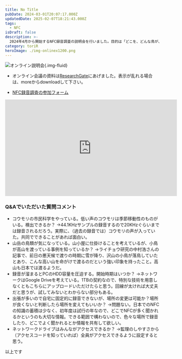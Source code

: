 ```yaml
---
title: No Title
pubDate: 2024-03-01T20:07:17.000Z
updatedDate: 2025-02-07T18:21:43.000Z
tags:
  - NFC
isDraft: false
description: >-
  2024年4月から開始するNFC録音調査の説明会を行いました。目的は「どこを、どんな鳥が、どんなタイミングで、NFCを発していたのか」の事実把握と、そのデータを用いてなぜ「そこを通るのか、通らないのかの理解」、「保全への貢献」です。市民科学で皆さんと楽しく行いたいことご説明いたしました。
category: toriR
heroImage: ./img-onlinex1200.png
---
```


![オンライン説明会](https://object-storage.tyo2.conoha.io/v1/nc_.../blog-astro-assets/img-onlinex1200.png){.img-fluid}


- オンライン会議の資料は[ResearchGate](https://www.researchgate.net/publication/378610860_240301NFCluyindiaozhanoonrainshuominghui)にあげました。表示が乱れる場合は、moreからdownloadして下さい。



- [NFC録音調査の参加フォーム](https://docs.google.com/forms/d/e/1FAIpQLSfKVGvc3SA2TGcIZW1nP0gfP2XRuNNh4XmI9yDs5-9OaQgZvw/viewform)



<iframe width="560" height="315" src="https://www.youtube.com/embed/Qt7wbpM_Fyk?si=7uEPSSrkf-yWI9a1" title="YouTube video player" frameborder="0" allow="accelerometer; autoplay; clipboard-write; encrypted-media; gyroscope; picture-in-picture; web-share" allowfullscreen></iframe>

### Q&Aでいただいた質問コメント

- コウモリの市民科学をやっている。低い声のコウモリは季節移動性のものがいる。検出できるか？
  →44.1KHzサンプルの録音するので20KHzぐらいまでは録音されるだろう。実際に、（過去の録音では）コウモリの声が入っていた。共同でできることがあれば面白い。
- 山岳の鳥類が気になっている。山小屋に仕掛けることを考えているが、小鳥が高山を渡っている事例を知っているか？
  →ライチョウ研究の中村浩さんの記事で、前日の悪天候で渡りの時期に雪が降り、沢山の小鳥が落鳥していたとあり、こんな高い山を命がけで渡るのだという強い印象を持ったこと。高山も日本では渡るようだ。
- 録音が溜まるとPCのHDD容量を圧迫する。開始時期はいつか？
  →ネットワークはGoogle Driveを考えている。1TBの契約なので、特別な技術を用意しなくともこちらにアップロードいただけたらと思う。回線が太ければ大丈夫だと思うが、試してみないとわからない部分もある。
- 出張が多いので自宅に固定的に録音できないが、場所の変更は可能か？場所が良くないと判断したら場所を変えてもいいか？
  →問題ない。日本でのNFCの知識の蓄積は少なく、初年度は試行の年なので、どこでNFCが多く聞かれるかというのも大切な情報。できる範囲で構わないので、色々な場所で録音したり、どこでよく聞かれるとか情報を共有して欲しい。
- ネットワークドライブはみんながアクセスできるか？
  →監理のしやすさから（アクセスコードを知っていれば）全員がアクセスできるように設定すると思う。






以上です

   
